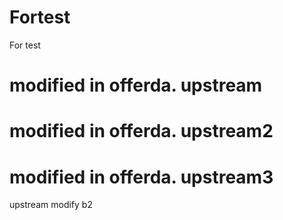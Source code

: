 # Fortest
For test
# modified in offerda. upstream
# modified in offerda. upstream2
# modified in offerda. upstream3
upstream modify b2